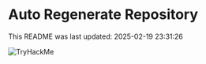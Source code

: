 # Auto Regenerate Repository

This README was last updated: 2025-02-19 23:31:26

 ![TryHackMe](https://tryhackme.com/badge/533634)